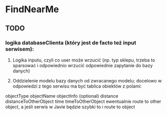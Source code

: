 # FindNearMe

## TODO 

### logika databaseClienta (który jest de facto też input serwisem):

1. Logika inputu, czyli co user może wrzucić (np. typ sklepu, trzeba to sparsować i odpowiednio wrzucić odpowiednie zapytanie do bazy danych) 

2. Oddzielenie modelu bazy danych od zwracanego modelu; docelowo w odpowiedzi z tego serwisu ma być tablica obiektów z polami:

objectType
objectName
objectInfo (optional)
distance 
distanceToOtherObject
time
timeToOtherObject
ewentualnie route to other object, a jeśli serwis w Javie będzie szybki to i route to object
